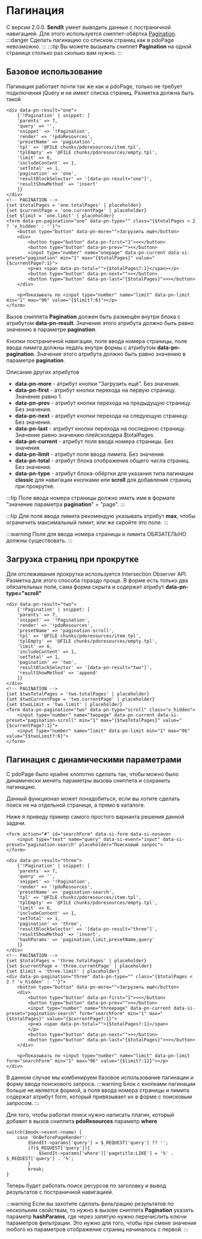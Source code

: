 # Пагинация

С версии 2.0.0. **SendIt** умеет выводить данные с постраничной навигацией. Для этого используется сниппет-обёртка [Pagination](https://docs.modx.pro/components/sendit/snippets#pagination).
:::danger
Сделать пагинацию со списком страниц как в pdoPage невозможно.
:::
:::tip
Вы можете вызывать сниппет **Pagination** на одной странице столько раз сколько вам нужно.
:::
## Базовое использование

Пагинация работает почти так же как и pdoPage, только не требует подключения jQuery и не имеет списка страниц. Разметка должна быть такой

```html:line-numbers
<div data-pn-result="one">
    {'!Pagination' | snippet: [
    'parents' => 7,
    'query' => '',
    'snippet' => '!Pagination',
    'render' => '!pdoResources',
    'presetName' => 'pagination',
    'tpl' => '@FILE chunks/pdoresources/item.tpl',
    'tplEmpty' => '@FILE chunks/pdoresources/empty.tpl',
    'limit' => 6,
    'includeContent' => 1,
    'setTotal' => 1,
    'pagination' => 'one',
    'resultBlockSelector' => '[data-pn-result="one"]',
    'resultShowMethod' => 'insert'
    ]}
</div>
<!-- PAGINATION -->
{set $totalPages = 'one.totalPages' | placeholder}
{set $currentPage = 'one.currentPage' | placeholder}
{set $limit = 'one.limit' | placeholder}
<form data-pn-pagination="one" data-pn-type="" class="{$totalPages < 2 ? 'v_hidden' : ''}">
    <button type="button" data-pn-more="">Загрузить ещё</button>
    <div>
        <button type="button" data-pn-first="1"><<</button>
        <button type="button" data-pn-prev=""><</button>
        <input type="number" name="onepage" data-pn-current data-si-preset="pagination" min="1" max="{$totalPages}" value="{$currentPage?:1}">
        <p>из <span data-pn-total="">{$totalPages?:1}</span></p>
        <button type="button" data-pn-next="">></button>
        <button type="button" data-pn-last="{$totalPages}">>></button>
    </div>

    <p>Показывать по <input type="number" name="limit" data-pn-limit min="1" max="96" value="{$limit?:6}"></p>
</form>
```

Вызов сниппета **Pagination** должен быть размещён внутри блока с атрибутом **data-pn-result**. Значение этого атрибута должно быть равно значению в параметре **pagination**.

Кнопки постраничной навигации, поле ввода номера страницы, поле ввода лимита должны ледать внутри формы с атрибутом **data-pn-pagination**.
Значение этого атрибута должно быть равно значению в параметре **pagination**.

Описание других атрибутов

* **data-pn-more** - атрибут кнопки "Загрузить ещё". Без значения.
* **data-pn-first** - атрибут кнопки перехода на первую страницу. Значение равно 1.
* **data-pn-prev** - атрибут кнопки перехода на предыдущую страницу. Без значения.
* **data-pn-next** - атрибут кнопки перехода на следующую страницу. Без значения.
* **data-pn-last** - атрибут кнопки перехода на последнюю страницу. Значение равно значению плейсхолдера $totalPages.
* **data-pn-current** - атрибут поля ввода номера страницы. Без значения.
* **data-pn-limit** - атрибут поля ввода лимита. Без значения.
* **data-pn-total** - атрибут блока отображения общего числа страниц. Без значения.
* **data-pn-type** - атрибут блока-обёртки для указания типа пагинации **classic** для навигации кнопками или **scroll** для добавления страниц при прокрутке.

:::tip
Поле ввода номера страницы должно иметь имя в формате "значение параметра **pagination**" + "page".
:::

:::tip
Для поля ввода лимита рекомендую указывать атрибут **max**, чтобы ограничить максимальный лимит, или же скройте это поле.
:::

:::warning
Поля для ввода номера страницы и лимита ОБЯЗАТЕЛЬНО должны существовать.
:::

## Загрузка страниц при прокрутке
Для отслеживания прокрутки используется Intersection Observer API. Разметка для этого способа гораздо проще. В форме есть только два обязательных поля, сама форма скрыта и содержит атрибут **data-pn-type="scroll"**

```html:line-numbers
<div data-pn-result="two">
    {'!Pagination' | snippet: [
    'parents' => 7,
    'snippet' => '!Pagination',
    'render' => '!pdoResources',
    'presetName' => 'pagination-scroll',
    'tpl' => '@FILE chunks/pdoresources/item.tpl',
    'tplEmpty' => '@FILE chunks/pdoresources/empty.tpl',
    'limit' => 6,
    'includeContent' => 1,
    'setTotal' => 1,
    'pagination' => 'two',
    'resultBlockSelector' => '[data-pn-result="two"]',
    'resultShowMethod' => 'append'
    ]}
</div>
<!-- PAGINATION -->
{set $twoTotalPages = 'two.totalPages' | placeholder}
{set $twoCurrentPage = 'two.currentPage' | placeholder}
{set $twoLimit = 'two.limit' | placeholder}
<form data-pn-pagination="two" data-pn-type="scroll" class="v_hidden">
    <input type="number" name="twopage" data-pn-current data-si-preset="pagination-scroll" min="1" max="{$twoTotalPages}" value="{$currentPage?:1}">
    <input type="number" name="limit" data-pn-limit min="1" max="96" value="{$twoLimit?:6}">
</form>
```

## Пагинация с динамическими параметрами
С pdoPage было крайне хлопотно сделать так, чтобы можно было динамически менять параметры вызова сниппета и сохранить пагинацию. 

Данный функционал может понадобиться, если вы хотите сделать поиск не на отдельной странице, а прямо в каталоге. 

Ниже я приведу пример самого простого варианта решения данной задачи.

```html:line-numbers
<form action="#" id="searchForm" data-si-form data-si-nosave>
    <input type="text" name="query" data-si-event="input" data-si-preset="pagination-search" placeholder="Поисковый запрос">
</form>

<div data-pn-result="three">
    {'!Pagination' | snippet: [
    'parents' => 7,
    'query' => '',
    'snippet' => '!Pagination',
    'render' => '!pdoResources',
    'presetName' => 'pagination-search',
    'tpl' => '@FILE chunks/pdoresources/item.tpl',
    'tplEmpty' => '@FILE chunks/pdoresources/empty.tpl',
    'limit' => 6,
    'includeContent' => 1,
    'setTotal' => 1,
    'pagination' => 'three',
    'resultBlockSelector' => '[data-pn-result="three"]',
    'resultShowMethod' => 'insert',
    'hashParams' => 'pagination,limit,presetName,query'
    ]}
</div>
<!-- PAGINATION -->
{set $totalPages = 'three.totalPages' | placeholder}
{set $currentPage = 'three.currentPage' | placeholder}
{set $limit = 'three.limit' | placeholder}
<div data-pn-pagination="three" data-pn-type="" class="{$totalPages < 2 ? 'v_hidden' : ''}">
    <button type="button" data-pn-more="">Загрузить ещё</button>
    <div>
        <button type="button" data-pn-first="1"><<</button>
        <button type="button" data-pn-prev=""><</button>
        <input type="number" name="threepage" data-pn-current data-si-preset="pagination-search" form="searchForm" min="1" max="{$totalPages}" value="{$currentPage?:1}">
        <p>из <span data-pn-total="">{$totalPages?:1}</span>
        </p>
        <button type="button" data-pn-next="">></button>
        <button type="button" data-pn-last="{$totalPages}">>></button>
    </div>

    <p>Показывать по <input type="number" name="limit" data-pn-limit form="searchForm" min="1" max="96" value="{$limit?:12}"></p>
</div>
```

В данном случае мы комбинируем базовое использование пагинации и форму ввода поискового запроса.
:::warning
Блок с кнопками пагинации больше не является формой, а поля ввода номера страницы и лимита содержат атрибут form, который привязывает их в форме с поисковым запросом.
:::

Для того, чтобы работал поиск нужно написать плагин, который добавит в вызов сниппета **pdoResources** параметр **where**
```php:line-numbers
switch($modx->event->name) {
    case 'OnBeforePageRender':
        $SendIt->params['query'] = $_REQUEST['query'] ?? '';
        if($_REQUEST['query']){
            $SendIt->params['where']['pagetitle:LIKE'] = '%' . $_REQUEST['query'] . '%';
        }
        break;
}
```
Теперь будет работать поиск ресурсов по заголовку и вывод результатов с постраничной навигацией.


:::warning
Если вы захотите сделать фильтрацию результатов по нескольким свойствам, то нужно в вызове сниппета **Pagination** указать параметр **hashParams**, 
где через запятую нужно перечислить ключи параметров фильтрации.
Это нужно для того, чтобы при смене значения любого из параметров отображение страниц начиналось с первой.
:::

